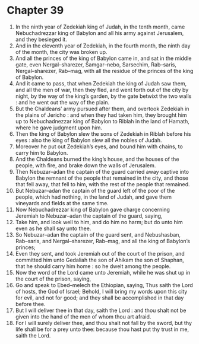 # Chapter 39

1. In the ninth year of Zedekiah king of Judah, in the tenth month, came Nebuchadrezzar king of Babylon and all his army against Jerusalem, and they besieged it.
2. And in the eleventh year of Zedekiah, in the fourth month, the ninth day of the month, the city was broken up.
3. And all the princes of the king of Babylon came in, and sat in the middle gate, even Nergal–sharezer, Samgar–nebo, Sarsechim, Rab–saris, Nergal–sharezer, Rab–mag, with all the residue of the princes of the king of Babylon.
4. And it came to pass, that when Zedekiah the king of Judah saw them, and all the men of war, then they fled, and went forth out of the city by night, by the way of the king’s garden, by the gate betwixt the two walls : and he went out the way of the plain.
5. But the Chaldeans’ army pursued after them, and overtook Zedekiah in the plains of Jericho : and when they had taken him, they brought him up to Nebuchadnezzar king of Babylon to Riblah in the land of Hamath, where he gave judgment upon him.
6. Then the king of Babylon slew the sons of Zedekiah in Riblah before his eyes : also the king of Babylon slew all the nobles of Judah.
7. Moreover he put out Zedekiah’s eyes, and bound him with chains, to carry him to Babylon.
8. And the Chaldeans burned the king’s house, and the houses of the people, with fire, and brake down the walls of Jerusalem.
9. Then Nebuzar–adan the captain of the guard carried away captive into Babylon the remnant of the people that remained in the city, and those that fell away, that fell to him, with the rest of the people that remained.
10. But Nebuzar–adan the captain of the guard left of the poor of the people, which had nothing, in the land of Judah, and gave them vineyards and fields at the same time.
11. Now Nebuchadrezzar king of Babylon gave charge concerning Jeremiah to Nebuzar–adan the captain of the guard, saying,
12. Take him, and look well to him, and do him no harm; but do unto him even as he shall say unto thee.
13. So Nebuzar–adan the captain of the guard sent, and Nebushasban, Rab–saris, and Nergal–sharezer, Rab–mag, and all the king of Babylon’s princes;
14. Even they sent, and took Jeremiah out of the court of the prison, and committed him unto Gedaliah the son of Ahikam the son of Shaphan, that he should carry him home : so he dwelt among the people.
15. Now the word of the Lord came unto Jeremiah, while he was shut up in the court of the prison, saying,
16. Go and speak to Ebed–melech the Ethiopian, saying, Thus saith the Lord of hosts, the God of Israel; Behold, I will bring my words upon this city for evil, and not for good; and they shall be accomplished in that day before thee.
17. But I will deliver thee in that day, saith the Lord : and thou shalt not be given into the hand of the men of whom thou art afraid.
18. For I will surely deliver thee, and thou shalt not fall by the sword, but thy life shall be for a prey unto thee: because thou hast put thy trust in me, saith the Lord.

